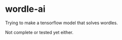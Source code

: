 # wordle-ai
Trying to make a tensorflow model that solves wordles.


Not complete or tested yet either.
